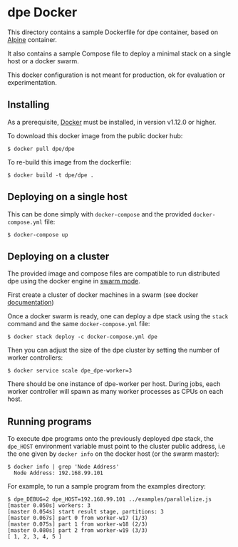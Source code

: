 # dpe Docker

This directory contains a sample Dockerfile for dpe container, based on [Alpine](https://hub.docker.com/_/alpine/) container. 

It also contains a sample Compose file to deploy a minimal stack on a single host or a docker swarm.

This docker configuration is not meant for production, ok for evaluation or experimentation.

## Installing

As a prerequisite, [Docker](https://docker.com) must be installed, in version v1.12.0 or higher.

To download this docker image from the public docker hub:

	$ docker pull dpe/dpe

To re-build this image from the dockerfile:

	$ docker build -t dpe/dpe .

## Deploying on a single host

This can be done simply with `docker-compose` and the provided `docker-compose.yml` file:

	$ docker-compose up

## Deploying on a cluster

The provided image and compose files are compatible to run distributed dpe using the docker engine in [swarm mode](https://docs.docker.com/engine/swarm/).

First create a cluster of docker machines in a swarm (see docker [documentation](https://docs.docker.com/engine/swarm/swarm-tutorial/create-swarm/))

Once a docker swarm is ready, one can deploy a dpe stack using the `stack` command and the same `docker-compose.yml` file:

	$ docker stack deploy -c docker-compose.yml dpe

Then you can adjust the size of the dpe cluster by setting the number of worker controllers:

	$ docker service scale dpe_dpe-worker=3

There should be one instance of dpe-worker per host. During jobs, each worker controller will spawn as many worker processes as CPUs on each host.

## Running programs

To execute dpe programs onto the previously deployed dpe stack, the `dpe_HOST` environment variable must point to the cluster public address, i.e the one given by `docker info` on the docker host (or the swarm master): 

	$ docker info | grep 'Node Address'
	  Node Address: 192.168.99.101

For example, to run a sample program from the examples directory:

	$ dpe_DEBUG=2 dpe_HOST=192.168.99.101 ../examples/parallelize.js
	[master 0.050s] workers: 3
	[master 0.054s] start result stage, partitions: 3
	[master 0.067s] part 0 from worker-w17 (1/3)
	[master 0.075s] part 1 from worker-w18 (2/3)
	[master 0.080s] part 2 from worker-w19 (3/3)
	[ 1, 2, 3, 4, 5 ]
